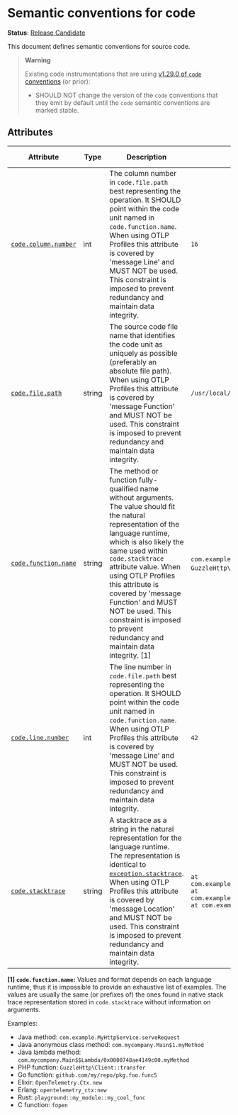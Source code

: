<!--- Hugo front matter used to generate the website version of this page:
linkTitle: Code
--->

# Semantic conventions for code

**Status**: [Release Candidate][DocumentStatus]

This document defines semantic conventions for source code.

> **Warning**
>
> Existing code instrumentations that are using
> [v1.29.0 of `code` conventions](https://github.com/open-telemetry/semantic-conventions/blob/v1.29.0/docs/attributes-registry/code.md)
> (or prior):
>
> * SHOULD NOT change the version of the `code` conventions that they emit by default
>   until the `code` semantic conventions are marked stable.

## Attributes

<!-- semconv code -->
<!-- NOTE: THIS TEXT IS AUTOGENERATED. DO NOT EDIT BY HAND. -->
<!-- see templates/registry/markdown/snippet.md.j2 -->
<!-- prettier-ignore-start -->
<!-- markdownlint-capture -->
<!-- markdownlint-disable -->

| Attribute  | Type | Description  | Examples  | [Requirement Level](https://opentelemetry.io/docs/specs/semconv/general/attribute-requirement-level/) | Stability |
|---|---|---|---|---|---|
| [`code.column.number`](/docs/attributes-registry/code.md) | int | The column number in `code.file.path` best representing the operation. It SHOULD point within the code unit named in `code.function.name`. When using OTLP Profiles this attribute is covered by 'message Line' and MUST NOT be used. This constraint is imposed to prevent redundancy and maintain data integrity. | `16` | `Recommended` | ![Release Candidate](https://img.shields.io/badge/-rc-mediumorchid) |
| [`code.file.path`](/docs/attributes-registry/code.md) | string | The source code file name that identifies the code unit as uniquely as possible (preferably an absolute file path). When using OTLP Profiles this attribute is covered by 'message Function' and MUST NOT be used. This constraint is imposed to prevent redundancy and maintain data integrity. | `/usr/local/MyApplication/content_root/app/index.php` | `Recommended` | ![Release Candidate](https://img.shields.io/badge/-rc-mediumorchid) |
| [`code.function.name`](/docs/attributes-registry/code.md) | string | The method or function fully-qualified name without arguments. The value should fit the natural representation of the language runtime, which is also likely the same used within `code.stacktrace` attribute value. When using OTLP Profiles this attribute is covered by 'message Function' and MUST NOT be used. This constraint is imposed to prevent redundancy and maintain data integrity. [1] | `com.example.MyHttpService.serveRequest`; `GuzzleHttp\Client::transfer`; `fopen` | `Recommended` | ![Release Candidate](https://img.shields.io/badge/-rc-mediumorchid) |
| [`code.line.number`](/docs/attributes-registry/code.md) | int | The line number in `code.file.path` best representing the operation. It SHOULD point within the code unit named in `code.function.name`. When using OTLP Profiles this attribute is covered by 'message Line' and MUST NOT be used. This constraint is imposed to prevent redundancy and maintain data integrity. | `42` | `Recommended` | ![Release Candidate](https://img.shields.io/badge/-rc-mediumorchid) |
| [`code.stacktrace`](/docs/attributes-registry/code.md) | string | A stacktrace as a string in the natural representation for the language runtime. The representation is identical to [`exception.stacktrace`](/docs/exceptions/exceptions-spans.md#stacktrace-representation). When using OTLP Profiles this attribute is covered by 'message Location' and MUST NOT be used. This constraint is imposed to prevent redundancy and maintain data integrity. | `at com.example.GenerateTrace.methodB(GenerateTrace.java:13)\n at com.example.GenerateTrace.methodA(GenerateTrace.java:9)\n at com.example.GenerateTrace.main(GenerateTrace.java:5)` | `Opt-In` | ![Release Candidate](https://img.shields.io/badge/-rc-mediumorchid) |

**[1] `code.function.name`:** Values and format depends on each language runtime, thus it is impossible to provide an exhaustive list of examples.
The values are usually the same (or prefixes of) the ones found in native stack trace representation stored in
`code.stacktrace` without information on arguments.

Examples:

* Java method: `com.example.MyHttpService.serveRequest`
* Java anonymous class method: `com.mycompany.Main$1.myMethod`
* Java lambda method: `com.mycompany.Main$$Lambda/0x0000748ae4149c00.myMethod`
* PHP function: `GuzzleHttp\Client::transfer`
* Go function: `github.com/my/repo/pkg.foo.func5`
* Elixir: `OpenTelemetry.Ctx.new`
* Erlang: `opentelemetry_ctx:new`
* Rust: `playground::my_module::my_cool_func`
* C function: `fopen`

<!-- markdownlint-restore -->
<!-- prettier-ignore-end -->
<!-- END AUTOGENERATED TEXT -->
<!-- endsemconv -->

[DocumentStatus]: https://opentelemetry.io/docs/specs/otel/document-status
